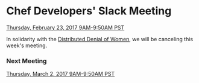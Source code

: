 # Chef Developers' Slack Meeting

[Thursday, February 23, 2017 9AM-9:50AM PST](http://everytimezone.com/#2017-2-23,300,cn3)

In solidarity with the [Distributed Denial of Women](http://distributed-denial-of-women.org/), we will be canceling this week's meeting.

### Next Meeting

[Thursday, March 2, 2017 9AM-9:50AM PST](http://everytimezone.com/#2017-3-2,300,cn3)
